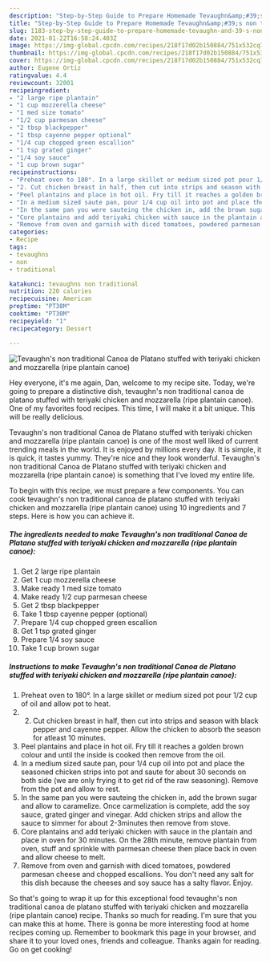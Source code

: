 ```yaml
---
description: "Step-by-Step Guide to Prepare Homemade Tevaughn&amp;#39;s non traditional Canoa de Platano stuffed with teriyaki chicken and mozzarella (ripe plantain canoe)"
title: "Step-by-Step Guide to Prepare Homemade Tevaughn&amp;#39;s non traditional Canoa de Platano stuffed with teriyaki chicken and mozzarella (ripe plantain canoe)"
slug: 1183-step-by-step-guide-to-prepare-homemade-tevaughn-and-39-s-non-traditional-canoa-de-platano-stuffed-with-teriyaki-chicken-and-mozzarella-ripe-plantain-canoe
date: 2021-01-22T16:58:24.403Z
image: https://img-global.cpcdn.com/recipes/218f17d02b150884/751x532cq70/tevaughns-non-traditional-canoa-de-platano-stuffed-with-teriyaki-chicken-and-mozzarella-ripe-plant-recipe-main-photo.jpg
thumbnail: https://img-global.cpcdn.com/recipes/218f17d02b150884/751x532cq70/tevaughns-non-traditional-canoa-de-platano-stuffed-with-teriyaki-chicken-and-mozzarella-ripe-plant-recipe-main-photo.jpg
cover: https://img-global.cpcdn.com/recipes/218f17d02b150884/751x532cq70/tevaughns-non-traditional-canoa-de-platano-stuffed-with-teriyaki-chicken-and-mozzarella-ripe-plant-recipe-main-photo.jpg
author: Eugene Ortiz
ratingvalue: 4.4
reviewcount: 32001
recipeingredient:
- "2 large ripe plantain"
- "1 cup mozzerella cheese"
- "1 med size tomato"
- "1/2 cup parmesan cheese"
- "2 tbsp blackpepper"
- "1 tbsp cayenne pepper optional"
- "1/4 cup chopped green escallion"
- "1 tsp grated ginger"
- "1/4 soy sauce"
- "1 cup brown sugar"
recipeinstructions:
- "Preheat oven to 180°. In a large skillet or medium sized pot pour 1/2 cup of oil and allow pot to heat."
- "2. Cut chicken breast in half, then cut into strips and season with black pepper and cayenne pepper. Allow the chicken to absorb the season for atleast 10 minutes."
- "Peel plantains and place in hot oil. Fry till it reaches a golden brown colour and until the inside is cooked then remove from the oil."
- "In a medium sized saute pan, pour 1/4 cup oil into pot and place the seasoned chicken strips into pot and saute for about 30 seconds on both side (we are only frying it to get rid of the raw seasoning). Remove from the pot and allow to rest."
- "In the same pan you were sauteing the chicken in, add the brown sugar and allow to caramelize. Once carmelization is complete, add the soy sauce, grated ginger and vinegar. Add chicken strips and allow the sauce to simmer for about 2-3minutes then remove from stove."
- "Core plantains and add teriyaki chicken with sauce in the plantain and place in oven for 30 minutes. On the 28th minute, remove plantain from oven, stuff and sprinkle with parmesan cheese then place back in oven and allow cheese to melt."
- "Remove from oven and garnish with diced tomatoes, powdered parmesan cheese and chopped escallions. You don&#39;t need any salt for this dish because the cheeses and soy sauce has a salty flavor. Enjoy."
categories:
- Recipe
tags:
- tevaughns
- non
- traditional

katakunci: tevaughns non traditional 
nutrition: 220 calories
recipecuisine: American
preptime: "PT38M"
cooktime: "PT30M"
recipeyield: "1"
recipecategory: Dessert

---
```



![Tevaughn&#39;s non traditional Canoa de Platano stuffed with teriyaki chicken and mozzarella (ripe plantain canoe)](https://img-global.cpcdn.com/recipes/218f17d02b150884/751x532cq70/tevaughns-non-traditional-canoa-de-platano-stuffed-with-teriyaki-chicken-and-mozzarella-ripe-plant-recipe-main-photo.jpg)

Hey everyone, it's me again, Dan, welcome to my recipe site. Today, we're going to prepare a distinctive dish, tevaughn&#39;s non traditional canoa de platano stuffed with teriyaki chicken and mozzarella (ripe plantain canoe). One of my favorites food recipes. This time, I will make it a bit unique. This will be really delicious.



Tevaughn&#39;s non traditional Canoa de Platano stuffed with teriyaki chicken and mozzarella (ripe plantain canoe) is one of the most well liked of current trending meals in the world. It is enjoyed by millions every day. It is simple, it is quick, it tastes yummy. They're nice and they look wonderful. Tevaughn&#39;s non traditional Canoa de Platano stuffed with teriyaki chicken and mozzarella (ripe plantain canoe) is something that I've loved my entire life.


To begin with this recipe, we must prepare a few components. You can cook tevaughn&#39;s non traditional canoa de platano stuffed with teriyaki chicken and mozzarella (ripe plantain canoe) using 10 ingredients and 7 steps. Here is how you can achieve it.

<!--inarticleads1-->

##### The ingredients needed to make Tevaughn&#39;s non traditional Canoa de Platano stuffed with teriyaki chicken and mozzarella (ripe plantain canoe):

1. Get 2 large ripe plantain
1. Get 1 cup mozzerella cheese
1. Make ready 1 med size tomato
1. Make ready 1/2 cup parmesan cheese
1. Get 2 tbsp blackpepper
1. Take 1 tbsp cayenne pepper (optional)
1. Prepare 1/4 cup chopped green escallion
1. Get 1 tsp grated ginger
1. Prepare 1/4 soy sauce
1. Take 1 cup brown sugar




<!--inarticleads2-->

##### Instructions to make Tevaughn&#39;s non traditional Canoa de Platano stuffed with teriyaki chicken and mozzarella (ripe plantain canoe):

1. Preheat oven to 180°. In a large skillet or medium sized pot pour 1/2 cup of oil and allow pot to heat.
1. 2. Cut chicken breast in half, then cut into strips and season with black pepper and cayenne pepper. Allow the chicken to absorb the season for atleast 10 minutes.
1. Peel plantains and place in hot oil. Fry till it reaches a golden brown colour and until the inside is cooked then remove from the oil.
1. In a medium sized saute pan, pour 1/4 cup oil into pot and place the seasoned chicken strips into pot and saute for about 30 seconds on both side (we are only frying it to get rid of the raw seasoning). Remove from the pot and allow to rest.
1. In the same pan you were sauteing the chicken in, add the brown sugar and allow to caramelize. Once carmelization is complete, add the soy sauce, grated ginger and vinegar. Add chicken strips and allow the sauce to simmer for about 2-3minutes then remove from stove.
1. Core plantains and add teriyaki chicken with sauce in the plantain and place in oven for 30 minutes. On the 28th minute, remove plantain from oven, stuff and sprinkle with parmesan cheese then place back in oven and allow cheese to melt.
1. Remove from oven and garnish with diced tomatoes, powdered parmesan cheese and chopped escallions. You don&#39;t need any salt for this dish because the cheeses and soy sauce has a salty flavor. Enjoy.




So that's going to wrap it up for this exceptional food tevaughn&#39;s non traditional canoa de platano stuffed with teriyaki chicken and mozzarella (ripe plantain canoe) recipe. Thanks so much for reading. I'm sure that you can make this at home. There is gonna be more interesting food at home recipes coming up. Remember to bookmark this page in your browser, and share it to your loved ones, friends and colleague. Thanks again for reading. Go on get cooking!
